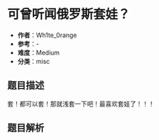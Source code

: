 # 可曾听闻俄罗斯套娃？

- **作者**：Wh1te_0range
- **参考**：-
- **难度**：Medium
- **分类**：misc

## 题目描述

套！都可以套！那就浅套一下吧！最喜欢套娃了！！！

## 题目解析
